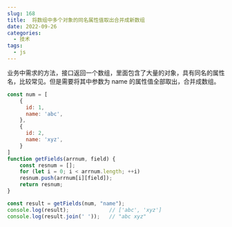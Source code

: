 ```yaml
---
slug: 168
title:  将数组中多个对象的同名属性值取出合并成新数组
date: 2022-09-26
categories: 
  - 技术
tags: 
  - js
---
```


业务中需求的方法，接口返回一个数组，里面包含了大量的对象，具有同名的属性名，比较常见。但是需要将其中参数为 name 的属性值全部取出，合并成数组。

```js
const num = [
    {
      id: 1,
      name: 'abc',
    },
    {
      id: 2,
      name: 'xyz',
    }
]
function getFields(arrnum, field) {
    const resnum = [];
    for (let i = 0; i < arrnum.length; ++i)
    resnum.push(arrnum[i][field]);
    return resnum;
}

const result = getFields(num, "name");
console.log(result);             // ['abc', 'xyz']
console.log(result.join(' '));   // "abc xyz"
```

